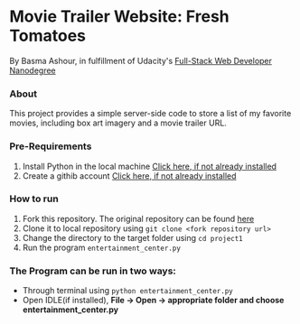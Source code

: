 # Movie Trailer Website: Fresh Tomatoes

By Basma Ashour, in fulfillment of Udacity's [Full-Stack Web Developer Nanodegree](https://www.udacity.com/course/nd004)

### About

This project provides a simple server-side code to store a list of my favorite movies, including box art imagery and a movie trailer URL. 

### Pre-Requirements
1. Install Python in the local machine [Click here, if not already installed](https://www.python.org/downloads/)
2. Create a githib account [Click here, if not already installed](http://product.hubspot.com/blog/git-and-github-tutorial-for-beginners)

### How to run
1. Fork this repository. The original repository can be found [here](https://github.com/basmaashouur/full-stack-udacity.git)
2. Clone it to local repository using  `git clone <fork repository url>`
3. Change the directory to the target folder using `cd project1`
4. Run the program `entertainment_center.py`
 
### The Program can be run in two ways:
  - Through terminal using `python entertainment_center.py`
  - Open IDLE(if installed), **File -> Open -> appropriate folder and choose entertainment_center.py**
